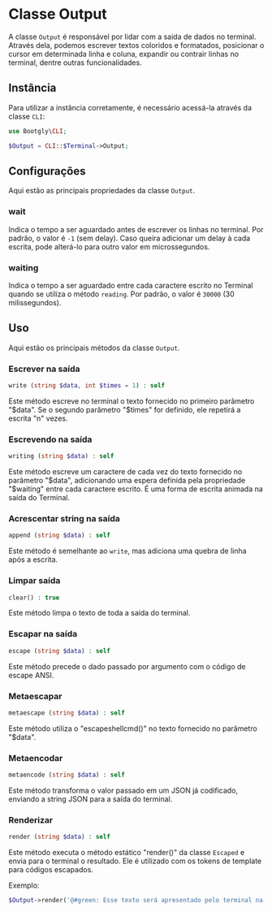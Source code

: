 # Classe Output

A classe `Output` é responsável por lidar com a saída de dados no terminal. Através dela, podemos escrever textos coloridos e formatados, posicionar o cursor em determinada linha e coluna, expandir ou contrair linhas no terminal, dentre outras funcionalidades.

## Instância

Para utilizar a instância corretamente, é necessário acessá-la através da classe `CLI`:

```php
use Bootgly\CLI;

$Output = CLI::$Terminal->Output;
```

## Configurações

Aqui estão as principais propriedades da classe `Output`.

### wait

Indica o tempo a ser aguardado antes de escrever os linhas no terminal. Por padrão, o valor é `-1` (sem delay). Caso queira adicionar um delay à cada escrita, pode alterá-lo para outro valor em microssegundos.

### waiting

Indica o tempo a ser aguardado entre cada caractere escrito no Terminal quando se utiliza o método `reading`. Por padrão, o valor é `30000` (30 milissegundos).

## Uso

Aqui estão os principais métodos da classe `Output`.

### Escrever na saída

```php
write (string $data, int $times = 1) : self
```

Este método escreve no terminal o texto fornecido no primeiro parâmetro "$data". Se o segundo parâmetro "$times" for definido, ele repetirá a escrita "n" vezes.

### Escrevendo na saída

```php
writing (string $data) : self
```

Este método escreve um caractere de cada vez do texto fornecido no parâmetro "$data", adicionando uma espera definida pela propriedade "$waiting" entre cada caractere escrito. É uma forma de escrita animada na saída do Terminal.

### Acrescentar string na saída

```php
append (string $data) : self
```

Este método é semelhante ao `write`, mas adiciona uma quebra de linha após a escrita.

### Limpar saída

```php
clear() : true
```

Este método limpa o texto de toda a saída do terminal.

### Escapar na saída

```php
escape (string $data) : self
```

Este método precede o dado passado por argumento com o código de escape ANSI.

### Metaescapar

```php
metaescape (string $data) : self
```

Este método utiliza o "escapeshellcmd()" no texto fornecido no parâmetro "$data".

### Metaencodar

```php
metaencode (string $data) : self
```

Este método transforma o valor passado em um JSON já codificado, enviando a string JSON para a saída do terminal.

### Renderizar

```php
render (string $data) : self
```

Este método executa o método estático "render()" da classe `Escaped` e envia para o terminal o resultado.
Ele é utilizado com os tokens de template para códigos escapados.

Exemplo:

```php
$Output->render('@#green: Esse texto será apresentado pelo terminal na cor verde.');
```
